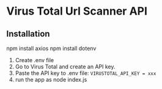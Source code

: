 ﻿# Virus Total Url Scanner API

 
## Installation
npm install axios
npm install dotenv

1. Create .env file 
2. Go to Virus Total and create an API key.
3. Paste the API key to .env file: `VIRUSTOTAL_API_KEY = xxx`
4. run the app as node index.js